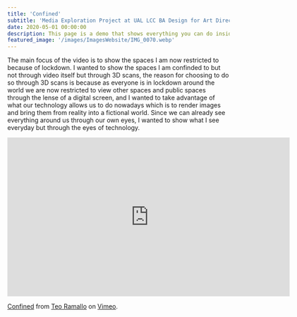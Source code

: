 ```yaml
---
title: 'Confined'
subtitle: 'Media Exploration Project at UAL LCC BA Design for Art Direction.'
date: 2020-05-01 00:00:00
description: This page is a demo that shows everything you can do inside portfolio and blog posts.
featured_image: '/images/ImagesWebsite/IMG_0070.webp'
---
```

The main focus of the video is to show the spaces I am now restricted to because of lockdown. I wanted to show the spaces I am confinded to but not through video itself but through 3D scans, the reason for choosing to do so through 3D scans is because as everyone is in lockdown around the world we are now restricted to view other spaces and public spaces through the lense of a digital screen, and I wanted to take advantage of what our technology allows us to do nowadays which is to render images and bring them from reality into a fictional world. Since we can already see everything around us through our own eyes, I wanted to show what I see everyday but through the eyes of technology.

<iframe src="https://player.vimeo.com/video/424716906?h=17e8d37b2a" width="640" height="360" frameborder="0" allow="autoplay; fullscreen; picture-in-picture" allowfullscreen></iframe>
<p><a href="https://vimeo.com/424716906">Confined</a> from <a href="https://vimeo.com/user94389428">Teo Ramallo</a> on <a href="https://vimeo.com">Vimeo</a>.</p>